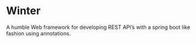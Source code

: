 # Winter

A humble Web framework for developing REST API’s with a spring boot like fashion using annotations.
